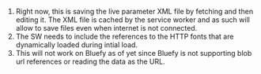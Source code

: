 1) Right now, this is saving the live parameter XML file by fetching and then editing it. The XML file is cached by the service worker and as such will allow to save files even when internet is not connected.
2) The SW needs to include the references to the HTTP fonts that are dynamically loaded during intial load.
3) This will not work on Bluefy as of yet since Bluefy is not supporting blob url references or reading the data as the URL.
